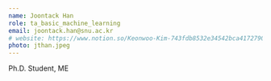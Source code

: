 ```yaml
---
name: Joontack Han
role: ta_basic_machine_learning
email: joontack.han@snu.ac.kr
# website: https://www.notion.so/Keonwoo-Kim-743fdb8532e34542bca4172790183849
photo: jthan.jpeg
---
```

Ph.D. Student, ME